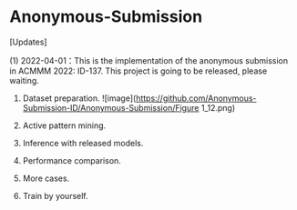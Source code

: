 # Anonymous-Submission
[Updates]

(1) 2022-04-01：This is the implementation of the anonymous submission in ACMMM 2022: ID-137. This project is going to be released, please waiting.

1. Dataset preparation.
![image](https://github.com/Anonymous-Submission-ID/Anonymous-Submission/Figure 1_12.png)


2. Active pattern mining.


3. Inference with released models.


4. Performance comparison.


5. More cases.


7. Train by yourself.


